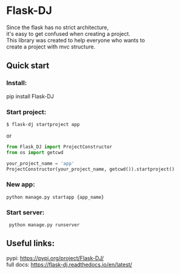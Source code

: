 # Flask-DJ
 
 Since the flask has no strict architecture, <br>
it's easy to get confused when creating a project.<br>
This library was created to help everyone who wants to <br>
create a project with mvc structure.<br>
 
 ## Quick start
 ### Install:
 pip install Flask-DJ
 ### Start project:
 
 ```shell script
$ flask-dj startproject app
```

or

 ```python
from Flask_DJ import ProjectConstructor
from os import getcwd

your_project_name = 'app'
ProjectConstructor(your_project_name, getcwd()).startproject()
```
 ### New app:
 
   ```shell script
 python manage.py startapp {app_name}
```

### Start server:

```shell script
 python manage.py runserver
```
 
 ## Useful links:
 pypi: https://pypi.org/project/Flask-DJ/<br>
 full docs: https://flask-dj.readthedocs.io/en/latest/

